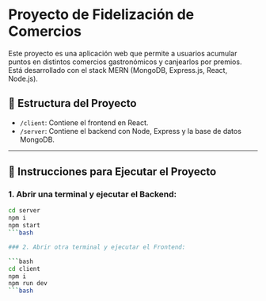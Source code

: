# Proyecto de Fidelización de Comercios

Este proyecto es una aplicación web que permite a usuarios acumular puntos en distintos comercios gastronómicos y canjearlos por premios. Está desarrollado con el stack MERN (MongoDB, Express.js, React, Node.js).

## 📁 Estructura del Proyecto

- `/client`: Contiene el frontend en React.
- `/server`: Contiene el backend con Node, Express y la base de datos MongoDB.

---

## 🚀 Instrucciones para Ejecutar el Proyecto

### 1. Abrir una terminal y ejecutar el Backend:

```bash
cd server
npm i
npm start
```bash

### 2. Abrir otra terminal y ejecutar el Frontend:

```bash
cd client
npm i
npm run dev
```bash
